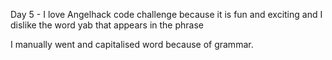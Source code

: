 Day 5 - I love Angelhack code challenge because it is fun and exciting and I dislike the word yab that appears in the phrase

I manually went and capitalised word because of grammar.

